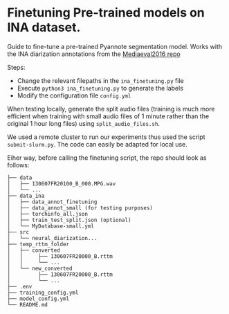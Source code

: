 # Finetuning Pre-trained models on INA dataset.

Guide to fine-tune a pre-trained Pyannote segmentation model.
Works with the INA diarization annotations from the [Mediaeval2016 repo](https://github.com/MediaevalPersonDiscoveryTask/Metadata2016)

Steps:
- Change the relevant filepaths in the `ina_finetuning.py` file
- Execute `python3 ina_finetuning.py` to generate the labels
- Modify the configuration file `config.yml`

When testing locally, generate the split audio files (training is much more efficient when training with small audio files of 1 minute rather than the original 1 hour long files) using `split_audio_files.sh`.

We used a remote cluster to run our experiments thus used the script `submit-slurm.py`. The code can easily be adapted for local use.

Eiher way, before calling the finetuning script, the repo should look as follows:

```
├── data
│   ├── 130607FR20100_B_000.MPG.wav
│   └── ...
├── data_ina
│   ├── data_annot_finetuning
│   ├── data_annot_small (for testing purposes)
│   ├── torchinfo_all.json
│   ├── train_test_split.json (optional)
│   └── MyDatabase-small.yml
├── src
│   └── neural_diarization...
├── temp_rttm_folder
│   ├── converted
│   │     ├── 130607FR20000_B.rttm
│   │     └── ...
│   └── new_converted
│         ├── 130607FR20000_B.rttm
│         └── ...
├── .env
├── training_config.yml
├── model_config.yml
└── README.md
```